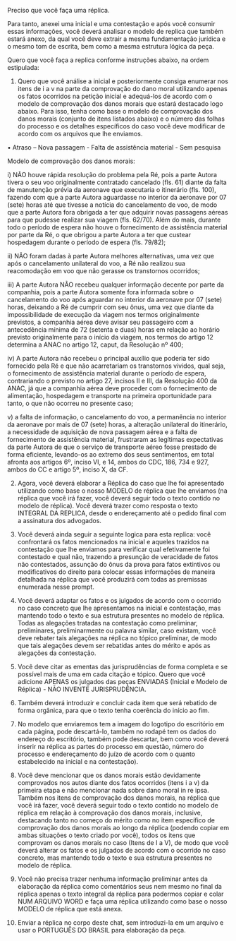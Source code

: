 Preciso que você faça uma réplica.

Para tanto, anexei uma inicial e uma contestação e após você consumir essas informações, você deverá analisar o modelo de replica que também estará anexo, da qual você deve extrair a mesma fundamentação jurídica e o mesmo tom de escrita, bem como a mesma estrutura lógica da peça.

Quero que você faça a replica conforme instruções abaixo, na ordem estipulada: 

1.  Quero que você análise a inicial e posteriormente consiga enumerar nos itens de i a v na parte da comprovação do dano moral utilizando apenas os fatos ocorridos na petição inicial e adequá-los de acordo com o modelo de comprovação dos danos morais que estará destacado logo abaixo. Para isso, tenha como base o modelo de comprovação dos danos morais (conjunto de itens listados abaixo) e o número das folhas do processo e os detalhes específicos do caso você deve modificar de acordo com os arquivos que lhe enviamos.


•	Atraso – Nova passagem - Falta de assistência material - Sem pesquisa

Modelo de comprovação dos danos morais: 

i)	NÃO houve rápida resolução do problema pela Ré, pois a parte Autora tivera o seu voo originalmente contratado cancelado (fls. 61) diante da falta de manutenção prévia da aeronave que executaria o itinerário (fls. 100), fazendo com que a parte Autora aguardasse no interior da aeronave por 07 (sete) horas até que tivesse a notícia do cancelamento de voo, de modo que a parte Autora fora obrigada a ter que adquirir novas passagens aéreas para que pudesse realizar sua viagem (fls. 62/70). Além do mais, durante todo o período de espera não houve o fornecimento de assistência material por parte da Ré, o que obrigou a parte Autora a ter que custear hospedagem durante o período de espera (fls. 79/82);

ii)	NÃO foram dadas à parte Autora melhores alternativas, uma vez que após o cancelamento unilateral do voo, a Ré não realizou sua reacomodação em voo que não gerasse os transtornos ocorridos;

iii)	A parte Autora NÃO recebeu qualquer informação decente por parte da companhia, pois a parte Autora somente fora informada sobre o cancelamento do voo após aguardar no interior da aeronave por 07 (sete) horas, deixando a Ré de cumprir com seu ônus, uma vez que diante da impossibilidade de execução da viagem nos termos originalmente previstos, a companhia aérea deve avisar seu passageiro com a antecedência mínima de 72 (setenta e duas) horas em relação ao horário previsto originalmente para o início da viagem, nos termos do artigo 12 determina a ANAC no artigo 12, caput, da Resolução nº 400;

iv)	A parte Autora não recebeu o principal auxílio que poderia ter sido fornecido pela Ré e que não acarretariam os transtornos vividos, qual seja, o fornecimento de assistência material durante o período de espera, contrariando o previsto no artigo 27, incisos II e III, da Resolução 400 da ANAC, já que a companhia aérea deve proceder com o fornecimento de alimentação, hospedagem e transporte na primeira oportunidade para tanto, o que não ocorreu no presente caso;

v)	a falta de informação, o cancelamento do voo, a permanência no interior da aeronave por mais de 07 (sete) horas, a alteração unilateral do itinerário, a necessidade de aquisição de nova passagem aérea e a falta de fornecimento de assistência material, frustraram as legítimas expectativas da parte Autora de que o serviço de transporte aéreo fosse prestado de forma eficiente, levando-os ao extremo dos seus sentimentos, em total afronta aos artigos 6º, inciso VI, e 14, ambos do CDC, 186, 734 e 927, ambos do CC e artigo 5º, inciso X, da CF. 

2. Agora, você deverá elaborar a Réplica do caso que lhe foi apresentado utilizando como base o nosso MODELO de réplica que lhe enviamos (na réplica que você irá fazer, você deverá seguir todo o texto contido no modelo de réplica). Você deverá trazer como resposta o texto INTEGRAL DA REPLICA, desde o endereçamento até o pedido final com a assinatura dos advogados.

3. Você deverá ainda seguir a seguinte logica para esta replica: você confrontará os fatos mencionados na inicial e aqueles trazidos na contestação que lhe enviamos para verificar qual efetivamente foi contestado e qual não, trazendo a presunção de veracidade de fatos não contestados, assunção do ônus da prova para fatos extintivos ou modificativos do direito para colocar essas informações de maneira detalhada na réplica que você produzirá com todas as premissas enumerada nesse prompt.

4. Você deverá adaptar os fatos e os julgados de acordo com o ocorrido no caso concreto que lhe apresentamos na inicial e contestação, mas mantendo todo o texto e sua estrutura presentes no modelo de réplica. Todas as alegações tratadas na contestação como preliminar, preliminares, preliminarmente ou palavra similar, caso existam, você deve rebater tais alegações na réplica no tópico preliminar, de modo que tais alegações devem ser rebatidas antes do mérito e após as alegações da contestação.

5. Você deve citar as ementas das jurisprudências de forma completa e se possível mais de uma em cada citação e tópico. Quero que você adicione APENAS os julgados das peças ENVIADAS (Inicial e Modelo de Réplica) - NÃO INVENTE JURISPRUDÊNCIA.

6. Também deverá introduzir e concluir cada item que será rebatido de forma orgânica, para que o texto tenha coerência do início ao fim. 

7. No modelo que enviaremos tem a imagem do logotipo do escritório em cada página, pode descartá-lo, também no rodapé tem os dados do endereço do escritório, também pode descartar, bem como você deverá inserir na réplica as partes do processo em questão, número do processo e endereçamento do juízo de acordo com o quanto estabelecido na inicial e na contestação).

8. Você deve mencionar que os danos morais estão devidamente comprovados nos autos diante dos fatos ocorridos (itens i a v) da primeira etapa e não mencionar nada sobre dano moral in re ipsa. Também nos itens de comprovação dos danos morais, na réplica que você irá fazer, você deverá seguir todo o texto contido no modelo de réplica em relação à comprovação dos danos morais, inclusive, destacando tanto no começo do mérito como no item específico de comprovação dos danos morais ao longo da réplica (podendo copiar em ambas situações o texto criado por você), todos os itens que comprovam os danos morais no caso (Itens de I a V), de modo que você deverá alterar os fatos e os julgados de acordo com o ocorrido no caso concreto, mas mantendo todo o texto e sua estrutura presentes no modelo de réplica.

9. Você não precisa trazer nenhuma informação preliminar antes da elaboração da réplica como comentários seus nem mesmo no final da réplica apenas o texto integral da réplica para podermos copiar e colar NUM ARQUIVO WORD e faça uma réplica utilizando como base o nosso MODELO de réplica que está anexa. 

10. Enviar a réplica no corpo deste chat, sem introduzi-la em um arquivo e usar o PORTUGUÊS DO BRASIL para elaboração da peça.
